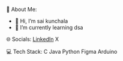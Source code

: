 💫 About Me:

- 👋 Hi, I’m sai kunchala
- 🌱 I’m currently learning dsa

🌐 Socials:
[LinkedIn](https://www.linkedin.com/in/kunchala-sai-709426317/) X

💻 Tech Stack:
C  Java Python  Figma Arduino
  

<!---
kunchalasai670/kunchalasai670 is a ✨ special ✨ repository because its `README.md` (this file) appears on your GitHub profile.
You can click the Preview link to take a look at your changes.
--->
